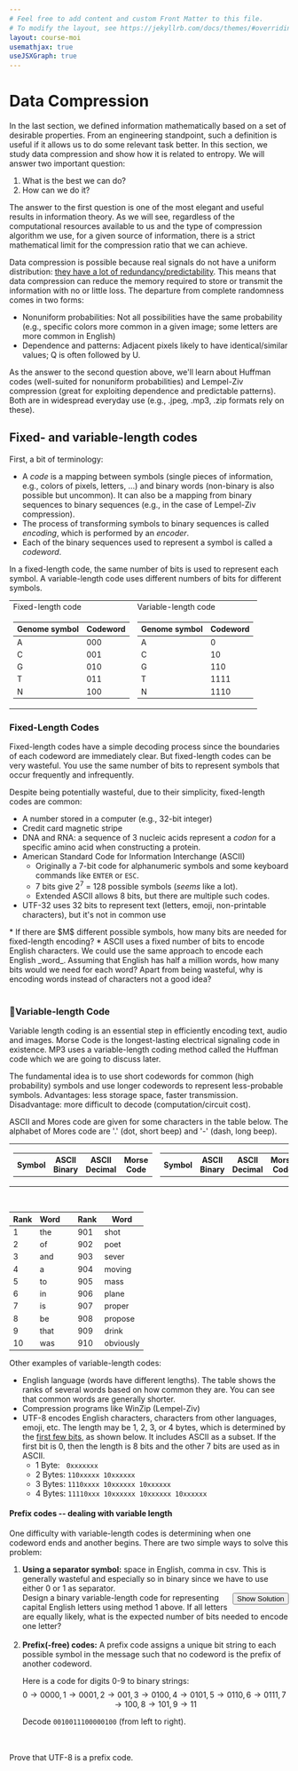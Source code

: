 ```yaml
---
# Feel free to add content and custom Front Matter to this file.
# To modify the layout, see https://jekyllrb.com/docs/themes/#overriding-theme-defaults
layout: course-moi 
usemathjax: true
useJSXGraph: true
---
```


# Data Compression

In the last section, we defined information mathematically based on a set of desirable properties. From an engineering standpoint, such a definition is useful if it allows us to do some relevant task better. In this section, we study data compression and show how it is related to entropy. We will answer two important question: 
1. What is the best we can do? 
2. How can we do it? 

The answer to the first question is one of the most elegant and useful results in information theory. As we will see, regardless of the computational resources available to us and the type of compression algorithm we use, for a given source of information, there is a strict mathematical limit for the compression ratio that we can achieve.

Data compression is possible because real signals do not have a uniform distribution: [they have a lot of redundancy/predictability]((./information_theory.html#comppic)). This means that data compression can reduce the memory required to store or transmit the information with no or little loss.
The departure from complete randomness comes in two forms:
* Nonuniform probabilities: Not all possibilities have the same probability (e.g., specific colors more common in a given image; some letters are more common in English)
* Dependence and patterns: Adjacent pixels likely to have identical/similar values; Q is often followed by U.

As the answer to the second question above, we'll learn about Huffman codes (well-suited for nonuniform probabilities) and Lempel-Ziv compression (great for exploiting dependence and predictable patterns). Both are in widespread everyday use (e.g., .jpeg, .mp3, .zip formats rely on these).





## Fixed- and variable-length codes
First, a bit of terminology:

* A _code_ is a mapping between  symbols (single pieces of information, e.g., colors of pixels, letters, ...) and binary words (non-binary is also possible but uncommon). It can also be a mapping from binary sequences to binary sequences (e.g., in the case of Lempel-Ziv compression). 
* The process of transforming symbols to binary sequences is called _encoding_, which is performed by an _encoder_. 
* Each of the binary sequences used to represent a symbol is called a _codeword_.

In a fixed-length code, the same number of bits is used to represent each symbol. A variable-length code uses different numbers of bits for different symbols. 
<table width="100%" id="varLenGenome">
	<tr><td>Fixed-length code</td><td>Variable-length code</td></tr>
	<tr>
		<td>

<table class="tabDefault">
  <thead>
    <tr> <th>Genome symbol</th> <th> Codeword</th> </tr>
  </thead>
  <tbody>
    <tr> <td>A</td> <td>000</td> </tr>
    <tr> <td>C</td> <td>001</td> </tr>
    <tr> <td>G</td> <td>010</td> </tr>
    <tr> <td>T</td> <td>011</td> </tr>
    <tr> <td>N</td> <td>100</td> </tr>
  </tbody>
</table>
</td>
<td>

<table class="tabDefault" >
  <thead>
    <tr> <th>Genome symbol</th> <th> Codeword</th> </tr>
  </thead>
  <tbody>
    <tr> <td>A</td> <td>0</td> </tr>
    <tr> <td>C</td> <td>10</td> </tr>
    <tr> <td>G</td> <td>110</td> </tr>
    <tr> <td>T</td> <td>1111</td> </tr>
    <tr> <td>N</td> <td>1110</td> </tr>
  </tbody>
</table>
</td>
	</tr>
</table>

### Fixed-Length Codes

Fixed-length codes have a simple decoding process since the boundaries of each codeword are immediately clear. But fixed-length codes can be very wasteful. You use the same number of bits to represent symbols that occur frequently and infrequently.
<!-- Here is an example of fixed-length codes that waste a lot of space. A fixed-length code would use the same number of bits to describe each image pixel:
use self-generated image here -->
<!-- Rothko                                       Pollock -->



Despite being potentially wasteful, due to their simplicity, fixed-length codes are common:
* A number stored in a computer (e.g., 32-bit integer)
* Credit card magnetic stripe
* DNA and RNA: a sequence of 3 nucleic acids represent a _codon_ for a specific amino acid when constructing a protein.
* American Standard Code for Information Interchange (ASCII)
    * Originally a 7-bit code for alphanumeric symbols and some keyboard commands like <code>ENTER</code> or <code>ESC</code>.
    * 7 bits give $2^7$ = 128 possible symbols (_seems_ like a lot).
    * Extended ASCII allows 8 bits, but there are multiple such codes.
* UTF-32 uses 32 bits to represent text (letters, emoji, non-printable characters), but it's not in common use


<!-- * Extended ASCII allows 8 bits, permits some additional characters, including those used in some other languages. Beyond extended ASCII, there are other character sets to cover even more languages. (it is not accurate to say this). Unicode, usually 16 bits, is a standard scheme for unifying all these. -->
<!-- Extended ASCII allows 8 bits, afaik this is correct. Though there are multiple standards, see here for an interesting example: http://feedmechocolate.com/2010/07/08/this-letter-was-sent-to-a-russian-student-by-her.html. Beyond extended ASCII, those encodings are usually not fixed-length. For example GB2312 is not fixed length (we were taught in Chinese very young that GB2312 is also an ASCII extension). Nevertheless, it uses 1 byte for ascii and 2 bytes for CJK chars). Unicode is a confusing term, and windows Notepad.exe is partially to be blamed. Unicode is a general term for a consortium and a set of encoding standards including UTF-8, UTF-16(compartible with UCS-2 which is the format windows' notepad referring 'unicode' to). UTF-8 is the most prevelent encoding for source code(the current file you are editing is this encoding) and web page (99%?). UTF-8 is var-length coding, using 1 byte for ascii <=127, and 3 bytes for CJK, not sure about others, wikipedia has a table showing the length for each language. I haven't seen many people use UTF-16 to exchange information, some program internally use it for speed but no people read it. So saying usually 16-bit is not accurate. -->
<!-- Charater encoding is a big subject and even most CS dept don't teach it. We learn this the hard way in practice when deciphering the codes decoded using the wrong codebook just like the Russian postperson. Say the files circulating around me has 3 most common encoding, then all the encoding and decoding combinations are 9 out of which 6 is going to display some irregularities. Each of these 6 ways has its unique characteristics, so we can re-decode it using the correct code book and reencode it into utf-8. I can make this into an example, but takes time, so let me know if this helps and I will do it.-->

<div class="exercise" markdown=1>
   * If there are $M$ different possible symbols, how many bits are needed for fixed-length encoding?
   * ASCII uses a fixed number of bits to encode English characters. We could use the same approach to encode each English _word_. Assuming that English has half a million words, how many bits would we need for each word? Apart from being wasteful, why is encoding words instead of characters not a good idea?
</div>
<br/>


### Variable-length Code
Variable length coding is an essential step in efficiently encoding text, audio and images. Morse Code is the longest-lasting electrical signaling code in existence. MP3 uses a variable-length coding method called the Huffman code which we are going to discuss later.

The fundamental idea is to use short codewords for common (high probability) symbols and use longer codewords to represent less-probable symbols. Advantages: less storage space, faster transmission. Disadvantage: more difficult to decode (computation/circuit cost).


ASCII and Mores code are given for some characters in the table below. The alphabet of Mores code are '.' (dot, short beep) and '-' (dash, long beep).

<!-- insert morse table here -->


<table width="100%">
<tr>
<td>
<table id="tab1" align="right" class="tabDefault">
	<tr><th>Symbol</th><th>ASCII Binary</th><th>ASCII Decimal</th><th> Morse Code</th></tr>
</table>
</td>
<td>

<table id="tab2" align="left" class="tabDefault">
	<tr><th>Symbol</th><th>ASCII Binary</th><th>ASCII Decimal</th><th> Morse Code</th></tr>
</table>
</td>
	</tr>
</table>
<script type="text/javascript">
	var symbols = ['A', 'B', 'C', 'D', 'E', 'F', 'G', 'H', 'I', 'J', 'K', 'L', 'M', 'N', 'O', 'P', 'Q', 'R', 'S', 'T', 'U', 'V', 'W', 'X', 'Y', 'Z','0','1','2','3','4','5','6','7','8','9'];
	var morsecode = ['.-' , '-...' , '-.-.' , '-..' , '.' , '..-.' , '--.' , '....' , '..' , '.---' , '-.-' , '.-..' , '--' , '-.' , '---' , '.--.' , '--.-' , '.-.' , '...' , '-' , '..-' , '...-' , '.--' , '-..-' , '-.--' , '--..' , '-----' , '.----' , '..---' , '...--' , '....-' , '.....' , '-....' , '--...' , '---..' , '----.'];
	var tabs = ['tab1','tab2']
	for (var j=0; j<2; ++j){
	var table = document.getElementById(tabs[j]);
	for (var i = 0; i<18; ++i){
		var symb  = symbols[18*j+i];
		var row = table.insertRow(i+1);
		var cell0 = row.insertCell(0);
		cell0.innerHTML = symb;
		var cell1 = row.insertCell(1);
		var bin = symb.charCodeAt(0).toString(2); if (bin.length<7) bin = 0+bin;
		cell1.innerHTML = bin;
		var cell2 = row.insertCell(2);
		cell2.innerHTML = symb.charCodeAt(0).toString(10);
		var cell3 = row.insertCell(3);
		cell3.innerHTML = morsecode[i];
	}}
</script>


<br/>

<table class="tabDefault" style="float: right">
  <thead>
    <tr> <th>Rank</th> <th>Word</th> <th>&nbsp;</th> <th>Rank</th> <th>Word</th> </tr>
  </thead>
  <tbody>
    <tr> <td>1</td> <td>the</td> <td>&nbsp;</td> <td>901</td> <td>shot</td> </tr>
     <tr> <td>2</td> <td>of</td> <td>&nbsp;</td> <td>902</td> <td>poet</td> </tr>
     <tr> <td>3</td> <td>and</td> <td>&nbsp;</td> <td>903</td> <td>sever</td> </tr>
    <tr> <td>4</td> <td>a</td> <td>&nbsp;</td> <td>904</td> <td>moving</td> </tr>
    <tr> <td>5</td> <td>to</td> <td>&nbsp;</td> <td>905</td> <td>mass</td> </tr>
    <tr> <td>6</td> <td>in</td> <td>&nbsp;</td> <td>906</td> <td>plane</td> </tr>
    <tr> <td>7</td> <td>is</td> <td>&nbsp;</td> <td>907</td> <td>proper</td> </tr>
    <tr> <td>8</td> <td>be</td> <td>&nbsp;</td> <td>908</td> <td>propose</td> </tr>
    <tr> <td>9</td> <td>that</td> <td>&nbsp;</td> <td>909</td> <td>drink</td> </tr>
    <tr> <td>10</td> <td>was</td> <td>&nbsp;</td> <td>910</td> <td>obviously</td> </tr>
  </tbody>
</table>

Other examples of variable-length codes:
* English language (words have different lengths). The table shows the ranks of several words based on how common they are. You can see that common words are generally shorter.
* Compression programs like WinZip (Lempel-Ziv)
* UTF-8 encodes English characters, characters from other languages, emoji, etc. The length may be 1, 2, 3, or 4 bytes, which is determined by the [first few bits](https://tools.ietf.org/html/rfc3629#section-3), as shown below. It includes ASCII as a subset. If the first bit is 0, then the length is 8 bits and the other 7 bits are used as in ASCII.
    * 1 Byte:  &nbsp; <code>0xxxxxxx</code>
    * 2 Bytes: <code>110xxxxx 10xxxxxx</code>
    * 3 Bytes: <code>1110xxxx 10xxxxxx 10xxxxxx</code>
    * 4 Bytes: <code>11110xxx 10xxxxxx 10xxxxxx 10xxxxxx</code>



#### Prefix codes -- dealing with variable length
One difficulty with variable-length codes is determining when one codeword ends and another begins. There are two simple ways to solve this problem: 

<ol>
	<li><strong>Using a separator symbol:</strong> space in English, comma in csv. This is generally wasteful and especially so in binary since we have to use either 0 or 1 as separator. 
 <div class="exercise">
 	<button  onclick="showSolution(this,'binSep')" style="float:right;">Show Solution</button>
 	Design a binary variable-length code for representing capital English letters using method 1 above. If all letters are equally likely, what is the expected number of bits needed to encode one letter?
 	<div id="binSep" style="display:none;" class="solution">
 		Suppose we use 1 as the separator. The only way to encode information using only 0s is to use different numbers of 0s for different characters. For example, we can use $i$ 0s for the $i$-th letter of the alphabet. For example, <code>beef</code> would be encoded as <code>001000001000001000000</code>.
 	</div>
 </div>
 	</li><br/>
  <li>
<strong>Prefix(-free) codes:</strong> A prefix code assigns a unique bit string to each possible symbol in the message such that no codeword is the prefix of another codeword.

Here is a code for digits 0-9 to binary strings: <br> $$0 \to 0000, 1 \to 0001, 2 \to 001,
3 \to 0100, 4 \to 0101, 5 \to 0110,
6 \to 0111, 7 \to 100, 8 \to 101,
9 \to 11$$

<div class="exercise">
    Decode <code>0010011100000100</code> (from left to right).
</div>
<br/>


<br/>
<!--22903<code>-->
</li>
</ol>
<div class="exercise">
Prove that UTF-8 is a prefix code.
</div>
<!-- fax machine RLE skipped




Question 1: revisited [the DNA sequence](./defining_information.html#dnaseq)
Each sequence has a length of 500.
Is it possible to represent any of these sequences with less than 1000 bits? -->




## Entropy and expected code length for iid sequences
What is the smallest number of bits/symbols for storing data produced by a source? 

Let's make this question more precise. First, we assume the data is produced by a _source_ according to a distribution. As an example, consider a DNA sequence with symbols {A,C,G,T,N} where

<div>
	\begin{equation}\label{eq:probs}
	P(A)=P(T) = 1/4, \quad P(C)=P(G) = P(N) = 1/6
	\end{equation}
</div>

and also consider the following code

<table class="tabDefault" id="varLenGenome2">
 <thead>
    <tr> <th>Genome symbol</th> <th>Codeword</th> </tr>
  </thead>
  <tbody>
    <tr> <td>A</td> <td>00</td> </tr>
    <tr> <td>T</td> <td>01</td> </tr>
    <tr> <td>C</td> <td>100</td> </tr>
    <tr> <td>G</td> <td>101</td> </tr>
    <tr> <td>N</td> <td>111</td> </tr>
  </tbody>
</table>

The length of the binary sequence used for different symbols is different. But we can find the _expected code length_. For $x\in${A,C,G,T,N}, let $e(x)$ be the codeword representing $x$ and let $l(x)$ be the length of $e(x)$. Then the expected code length is 

$$L = \sum_x l(x)P(X=x).$$


<div class="exercise">
	<button  onclick="showSolution(this,'exCL')" style="float:right;">Show Solution</button>
	For the code in the table above and the probabilities given in \eqref{eq:probs}, find the expected code length.
	<div id="exCL" style="display:none;" class="solution">
		$$2\times P(A) + 2\times P(T) + 3\times P(C) + 3\times P(G) + 3\times P(N)  = 2.5\ bits.$$
	</div>
</div>
<br/>

<div class="exercise">
    For the codes given in <a href="#varLenGenome">these table</a> and probabilities given in \eqref{eq:probs}, find the expected code lengths.
</div>
<br/>

If we encode an iid sequence of length $N$ using a code with expected length $L$, then the expected length of the binary representation of this sequence is $NL$. The true value will also be close to $NL$ based on the frequentist interpretation of probability. So approximately, we use $L$ bits per symbol. So we are after codes for which the expected code length is as small as possible.

<div class="exercise" id="dieRolls"> 
	Consider a loaded die with the following probabilities:
	$$P(1) = P(2) = 1/4,\quad P(3)=P(4)=P(5) = 3/20,\quad P(6)=1/20.$$ 
	<ol>
	<li> Consider the code:
	$$1\to 00,\quad 2\to 01,\quad 3\to 111, \quad 4\to 100, \quad 5\to 101, 
	\quad 6\to 110$$
	What is the expected length of this code?
	</li>
	<li>
		What is the expected length of encoding an iid sequence of 10 die rolls?
	</li>
	<li>
		Find the length of the encoding of the following sequence of die rolls:	5144225213. Compare with previous part.
	</li>
	<li>
		If we use a fixed-length code, how many bits would we need to represent a sequence of 10 die rolls?
	</li>
</ol>
</div>
<br/>


For a source with a given distribution, what is the smallest possible code length?

### A fundamental lower bound

Let us start with a lower bound that is always satisfied, regardless of how good our code is:

<div class="highlight">
	<strong> The fundamental lower bound on expected length</strong>: The expected code length is not less than the entropy, i.e., $$L \geq H.$$
</div>

We will not provide a formal proof of this. But intuitively:
* Since we can decode and recover the original symbol, _the information conveyed by the encoded version_ cannot be less than entropy.
* The encoded version is represented by $L$ bits on average and each bit (binary digit) carries at most 1 bit of information, so _the information conveyed by the encoded version_ is at most $L$.


<div class="exercise">
    Find the entropy of the source of information given in \eqref{eq:probs} and compare it with the expected code length for <a href="#varLenGenome2">this code</a>, as well as <a href="#varLenGenome">these codes</a>.
</div>
<br/>

<div class="exercise">
    Find the entropy of the die roll given in the <a href="#dieRolls">example above</a>. How does the entropy compare with the expected code length.
</div>
<br/>

### A close upper bound

We now know that the expected code length cannot be smaller than the entropy. But how close to the entropy can we get? What is the expected length of the best code?

As an example, let us consider storing DNA data, where the symbols are {A, C, G, T}. The length of the fixed-length code is 2 bits/symbol. This is actually equal to the entropy when all symbols are equally likely, since the entropy is $\log_2 4 = 2$ bits per symbol. So our code matches the entropy of the signal and this is the best possible.

But what if some symbols are more probable. Then the entropy will be less than 2 bits/symbol and our fixed-length code is no longer necessarily optimal. For example, suppose 

$$P(A)=1/2,\quad P(C)=1/4,\quad P(G)=1/8,\quad P(T)=1/8.$$

Then, the entropy is $H=1.75$ bits, 
<div>
	\begin{align}\label{eq:entGen}
		H &= P(A) I(A) + P(C) I(C) + P(G) I(G) + P(T) I(T) \\
		 & =\frac12\times 1 + \frac14\times 2 + \frac18\times 3 + \frac18\times 3 = 1.75\ bits\nonumber
	\end{align}
</div>
which is less than 2. Can we encode this source so that we use 1.75 bits/symbol? Yes, we can use a variable-length code:

{:.tabDefault}
Symbol (x)        |   A      |      C      |     G       |     T
:--------------|----------|-------------|-------------|-----------
Probability $P(x)$    |  1/2     |     1/4     |     1/8     |    1/8
Self-information $I(x)$   |$\log_2 2=1$ |$\log_2 4=2$ |   $\log_2 8=3$   |   $\log_2 8=3$
Codeword $e(x)$       |   0      |     10      |     110     |    111
Codeword length $l(x)$|   1      |     2       |      3      |        3 |



What is the expected code length? 
<div>
	\begin{align}\label{eq:entGen2}
		L &= P(A) l(A) + P(C) l(C) + P(G) l(G) + P(T) l(T) \\
		 & =\frac12\times 1 + \frac14\times 2 + \frac18\times 3 + \frac18\times 3 = 1.75\ bits\nonumber
	\end{align}
</div>

The value is exactly equal to entropy. Not only that, equation  \eqref{eq:entGen} for computing the entropy and equation \eqref{eq:entGen2} for computing the expected code length look almost identical. 
This is because we have managed to **choose a codeword for each symbol with length equal to the self-information of that symbol.** In other words, $I(x) = l(x)$ for all outcomes.


But of course, this is not possible if $I(x)$ is not always an integer. As an example, let us revisit our die roll example above:


{:.tabDefault}
Symbol         |    1      |      2      |    3       |     4 | 5 | 6
:--------------|----------|-------------|-------------|-----------|--|--
Probability, $P(x)$    |  1/4     |     1/4     |     3/20 |3/20|  3/20  |    1/20
Self-information, $I(x)$   |2 |2 |   2.74   |  2.74   |  2.74   |   4.32
Codeword, $e(x)$       |      |          |       |   
Codeword length $l(x)$|         |          |        |      |


What is the best way to fill in the rest of this table? We can't have codewords with length $I(x)$ for all symbols $x$ but **we can always find codewords whose length is $\lceil I(x)\rceil$,** where $\lceil y\rceil$ is the smallest integer that is equal to or larger than $y$, e.g., $\lceil 2.7\rceil=3, \lceil 2\rceil=2$. So we can fill in the table as 

<span id="GeneShannonCode">

{:.tabDefault}
Symbol         |    1      |      2      |    3       |     4 | 5 | 6
:--------------|----------|-------------|-------------|-----------|--|--
Probability, $P(x)$    |  1/4     |     1/4     |     3/20 |3/20|  3/20  |    1/20
Self-information, $I(x)$   |2 |2 |   2.74   |  2.74   |  2.74   |   4.32
$\lceil I(x)\rceil$    |  2    |   2       |   3    |  3 | 3 | 5
Codeword, $e(x)$     |00|01|100|101|110|11100
Codeword length $l(x)$|    2     |     2     |      3  |  3    |3|5

<br/>

<div class="exercise">
Find the expected length of the code for the code in the table above.
</div>
<br/>

Note that $\lceil y\rceil < y+1$. Hence,

$$
L = \sum_x P(x) l(x) = \sum_x P(x) \lceil I(x)\rceil < \sum_x P(x) (I(x)+1) = \sum_x P(x) I(x) +  \sum_x P(x) = H + 1. 
$$

<div class="highlight">
	<strong> Shannon Coding:</strong> We can always find a code such that the length of each code word satisfies $l(x) = \lceil I(x)\rceil$. Such a code is called a <em>Shannon code</em>. The expected length of the Shannon code satisfies
	$$L<H+1. $$
</div>

Note that we didn't provide a way to find a Shannon code since we will discuss a better method called the Huffman code later. 

Putting the upper and lower bounds together, we arrive at Shannon's source coding theorem:

<div class="highlight">
	<strong> Mathematics of Information Tenet II </strong> (Shanon's source coding theorem): The expected code length satisfies $$H\le L < H+1.$$
</div>

### Optimal codes
While Shannon codes can get close to entropy, they are not necessarily optimal. For example, in the [table above](#GeneShannonCode), we could simply choose 111 to represent 5. Even after such obvious improvements are applied, this coding method still may not be optimal.

#### Binary search: toward optimal codes
Suppose you are participating in a 20-question game with the goal of identifying one of the following foods, which your friend has chosen at random:

<div align="center"><img src="assets/img/foods.png" width="300px"></div>


What is your strategy? 


The optimal strategy is _binary search_:
* Divide the set of possibilities into two equal parts. If this is not possible, make each part as close to half as possible. 
* Choose one of the halves and ask whether it contains the item.

For the food items in the image above, this strategy can be implemented by dividing the possible items into the left half and the right half. Then after identifying the half that contains the chosen food, we can divide it again into the left half and the right half. At this point we will have arrived at a column that contains the selected food. We cannot divide three items into equal halves so we divide them into {top item, middle item} and {bottom item}. If it turns out to be in {top item, bottom item}, we will ask one more question to determine which one it is.

For example, if the item is 🍕 then your questions and your friend's answers will be:
* Is it in the set {burger, pancakes, cheese, pizza, salad, beef}? _yes_
* Is it in the set {burger, pancakes, cheese}? _no_
* Is it in the set {pizza, salad}? _yes_
* Is it pizza? _yes_

<div class="exercise">
	Write the questions/answers for an item other than pizza.
</div>
<br/>

An informal proof of the optimality of this method is as follows: Binary search works well because you get the maximum amount of information for every question. Since the two sets are as close to half the items as possible, the entropy of each answer is either 1 or as close to 1 as possible. So _on average_, you will ask the smallest number of questions.


<div class="exercise">
	<button  onclick="showSolution(this,'foodBinSearch')" style="float:right;">Show Solution</button>
	What is the expected number of questions, assuming your friend chooses the food at random with all foods having equal probability?
	<div id="foodBinSearch" style="display:none;" class="solution">
		Since all foods have the same probability, we take the average of the number of questions for each food. For example, for burger, the number of questions is 4. By finding this for all items (your solution must provide this), we will find that the average number of questions 3.67 questions.
	</div>
</div>
<br/>

<div class="exercise">
	<button  onclick="showSolution(this,'foodLinSearch')" style="float:right;">Show Solution</button>
	Consider an alternative strategy in which you ask about each item in order. That is, you first ask "Is it a burger?". If the answer is no, you ask "Is it pancakes?". If the answer is no, you ask "Is it cheese?" and so on. What is the expected number of questions in this case? Is it smaller or larger than binary search?
	<div id="foodLinSearch" style="display:none;" class="solution">
		If the selected food is the $i$-th food, we need $i$ questions. So the average is 
		$$\frac{1}{12}\sum_{i=1}^{12}i = \frac{12\times13}{12\times2}=6.5,$$
		which is larger than binary search, as expected.
	</div>
</div>
<br/>

#### 20 questions and codes
If we fix our strategy (the way we divide the set of options and ask questions), we can turn our 20 question game into a _prefix code_ for the food items as given in the graph below.
<table width="1000px">
	<td width="700px"><img src="assets/img/foodTree.png" width="700px"></td>
	<td width="300px" align="right"><img src="assets/img/foodsCode.png" width="150px"></td>
</table>
<div align="center"></div>
The structure above is called a _tree_. A tree consists of _nodes_ and _edges_. The edges connect the nodes. Each node in the tree above indicates a set of possible choices. The two edges going out of each node, divide the possible choices into two nearly equal set.  We label one of the edges with 0 and the other with 1. The sequence of labels leading to an item represent its codeword. For example, pizza is 0100.

The expected number of questions is equal to the average length of the code and very close the entropy:

$$L = \frac4{12}\times 3 + \frac8{12}\times 4 = 3.66\ bits/symbol$$

$$H = \log 12 = 3.58\ bits/symbol$$

The above discussion shows a bijection between trees and prefix codes. 

<div class="exercise">
   Suppose your friend rolls a die and you want to find out what it is using the minimum number of questions. Draw a tree for this problem and find the corresponding codeword for each value in the set {1,2,3,4,5,6}.
</div>
<br/>

#### Unequal probabilities

Now let us consider a problem in which the probabilities are unequal: Suppose your friend has chosen a random point in the rectangle below and you want to find out its color with a minimum number of questions. The probability of each color is proportional to the area and is given in each rectangle.

<div align="center"><img src="assets/img/squares.png" width="300px"></div>
<br/>
<div class="exercise">
	What is the entropy of the color of the random point? Design a strategy for finding the color of the point and draw the corresponding tree. Two examples are given below. Your solution must be different from these but doesn't have to be optimal. What is the codeword corresponding to each color and what is the expected code length?
</div>
<br/>

The entropy of the color is $0.4\log (10/4)+.2\log(10/2)+.3\log(1/0.15) = 2.15$. One possibility is the following tree. The numbers in the parenthesis show the probability of the colors. R stands for Red, B for Blue, and so on.

<pre>
               RGBPY (1)
            _______|_______________
           |                       |
          RG (.5)                BPY (0.5)
         __|____                ___|____
        |       |              |        |
       R (.4)   G (0.1)       B (0.2)   PY (0.3)
                                      __|_________
                                     |            |
                                    P (0.15)     Y (0.15)
</pre>
If we assign 0 to the left branch and 1 to the right branch, then the codeword for P is 110. The expected code length is 2.3 bits/symbol.

In the tree above we have seemingly divided the probability in half in each step to the extent possible. It turns out we still haven't obtained the best possible code. This is because it is possible to divide the probability in a way that we're closer to half. This optimal answer is given below, along with the probabilities and the codewords:
		
<pre>
                RGBPY (1)
             ______|___________
            |                  |
           R (.4)            GBPY (.6)
             0            _____|__________
                         |                |
                      GY(.25)           BP (.35)
                   ___|___              __|______
                  |       |            |         |
                G (.1)   Y (0.15)    B (.2)      P(.15)
                 100      101         110         111
</pre>


<div class="exercise">
Find the expected code length for the optimal code given above.
</div>
<br/>

### Huffman codes

To find the optimal code, we must divide the probability into halves in each step. As we saw in the color example above, seemingly optimal answers may not be actually optimal. So is there a way to find the optimal code? Yes, the answer is Huffman codes, which are _extensively_ used in various file formats for storage and communications. For a long time, many people searched for this optimal algorithm, including Shannon and Fano, who was Huffman's professor (more about the story later). The problem was that everyone was trying to divide the probability mass into halves using a top-down approach. That is, they thought the first step should be to divide the whole set of outcomes into two sets with nearly equal probabilities. Huffman realized that solution is a bottom-up approach, first considering outcomes with smallest probabilities.  

The following observations are critical to realizing a bottom-up approach is optimal. 

In an optimal code:
* The two symbols with smallest probabilities will have the longest codewords assigned.
* The last bit for one of these two symbols is 0 and for the other 1.
* If we can distinguish between these two symbols, we can combine them into a new symbol.

<div class="highlight" markdown=1>
A Huffman code is a prefix code with a _binary tree_ structure, generated using the following algorithm:
1. Initialize: each symbol gets its own node.
2. Iterate until a tree is created:
   * Choose pair of nodes with lowest probabilities.
   * Create a new node and assign to it the sum of the two nodes' probabilities.
   * Connect the original nodes to the new node with two edges.
3. Assign left branches 0 or 1 and right branches the other.
</div>

Let's see an example. Suppose the following DNA symbols have the given probabilities: 

<table class="tabDefault" >
  <thead>
    <tr> <th>Genome symbol</th> <th> Probability</th> </tr>
  </thead>
  <tbody>
    <tr> <td>A</td> <td>0.3</td> </tr>
    <tr> <td>C</td> <td>0.24</td> </tr>
    <tr> <td>G</td> <td>0.2</td> </tr>
    <tr> <td>T</td> <td>0.16</td> </tr>
    <tr> <td>N</td> <td>0.1</td> </tr>
  </tbody>
</table>

We start by setting up nodes for each outcomes, also writing their probabilities in parentheses.

<pre>
	A (0.3)        C (0.24)         G (0.2)         T (0.16)         N (0.1)
</pre>
<br/>

We then identify the two nodes with the smallest probabilities, which are N and T, and combine them:
<pre>
	A (0.3)        C (0.24)         G (0.2)         T (0.16)         N (0.1)
	                                                |________________|
	                                                NT (0.26)
</pre>
<br/>

We now have 4 nodes with probabilities 0.3, 0.24, 0.2, 0.26. The smallest pair are C, G, which we combine:

<pre>
	A (0.3)        C (0.24)         G (0.2)         T (0.16)         N (0.1)
	               |________________|               |________________|
	               CG (0.44)                        NT (0.26)
</pre>
<br/>

We now have 3 nodes with probabilities 0.3, 0.44, 0.26. The smallest pair are those with probabilities 0.26 and 0.3. We rearrange the nodes to be able to combine them. If you are doing this with pen and paper, you don't need to rearrange them. 

<pre>
	C (0.24)         G (0.2)         A (0.3)        T (0.16)         N (0.1)
	|________________|               |              |________________|
	CG (0.44)                        |______________NT (0.26)
	                                ANT (0.56)
</pre>
<br/>

Finally, we combine the last two remaining nodes to obtain a tree:
<pre>
	C (0.24)         G (0.2)         A (0.3)        T (0.16)         N (0.1)
	|________________|               |              |________________|
	CG (0.44)                        |______________NT (0.26)
	|                                ANT (0.56)
	|________________________________|
	ACGTN (1)
</pre>

We assign 0 to the left branches and 1 to the right branches,

<pre>
	 C (0.24)         G (0.2)         A (0.3)        T (0.16)         N (0.1)
	 |                |               |              |                |
	0|                |1             0|             0|                |1
	 |________________|               |              |________________|
	 CG (0.44)                        |___________1__NT (0.26)
	 |                                ANT (0.56)
	0|                                |
	 |________________________________|1
	 ACGTN (1)
</pre>
leading to the following code:
<table class="tabDefault" >
  <thead>
    <tr> <th>Genome symbol</th> <th> Probability</th> <th> Codeword</th> </tr>
  </thead>
  <tbody>
    <tr> <td>A</td> <td>0.3</td> <td> 10  </td></tr>
    <tr> <td>C</td> <td>0.24</td><td> 00  </td></tr>
    <tr> <td>G</td> <td>0.2</td> <td> 01  </td></tr>
    <tr> <td>T</td> <td>0.16</td><td> 110 </td></tr>
    <tr> <td>N</td> <td>0.1</td> <td> 111 </td></tr>
  </tbody>
</table>

<br/>
<div class="exercise">
   Find the expected code length and entropy.
</div>
<br/>


Let's see another example. Consider loaded die with the following probabilities:

$$P(1)=1/4, \quad P(2)=1/4, \quad P(3)=1/4,\quad P(4)=1/8, \quad P(5)=1/16, \quad P(6)=1/16$$


We start by setting up nodes for each outcome. We also write their probabilities. Then we proceed as in the Huffman algorithm.

<pre>
1(1/4)     2(1/4)  3(1/4)     4(1/8)   5(1/16)    6(1/16)   Initialization: nodes (p)
 |         |       |          |           |_________|                                              
 |         |       |          |__________56 (1/8)           Combine 5 and 6      =>   56                          
 |         |       |_________456 (1/4)                      Combine 4 and 56     =>   456              
 |_________|     3456 (1/2)                                 Combine 3 and 456    =>   3456   
12(1/2)            |                                        Combine 1 and 2      =>   12
 |_____123456 (1)__|                                        Combine 12 and 3456  =>   12456
</pre>

In this case, the entropy and the expected length of the Huffman code are both equal to 2.375 bits/symbol as the codeword lengths turn out to be equal to the self-informations.

{:.tabDefault}
Symbol $x$| Codeword $e(x)$|$ P(x)$ | $I(x) $| $l(x) $|
-------|:---------|------|------|------|
1 | 00 | 1/4 | 2 | 2 |
2 | 01 | 1/4 | 2 | 2 |
3 | 10 | 1/4 | 2 | 2 |
4 | 110 | 1/8 | 3 | 3 |
5 | 1110 | 1/16 | 4 | 4 |
6 | 1111 | 1/16 | 4 | 4 |


Note: The average code length of Huffman codes won't exactly match H, unless the probabilities are all powers of two. But, it will still be a lot closer for nonuniform data than fixed-length codes.

The story of Huffman codes:
<blockquote markdown=1>
❝In 1951 David A. Huffman and his classmates in an electrical engineering graduate course on information theory were given the choice of a term paper or a final exam. For the term paper, Huffman’s professor, Robert M. Fano, had assigned what at first appeared to be a simple problem. Students were asked to find the most efficient method of representing numbers, letters or other symbols using a binary code. […] Huffman worked on the problem for months, developing a number of approaches, but none that he could prove to be the most efficient. Finally, he despaired of ever reaching a solution and decided to start studying for the final. Just as he was throwing his notes in the garbage, the solution came to him. “It was the most singular moment of my life,” Huffman says. “There was the absolute lightning of sudden realization.”[...] Huffman says he might never have tried his hand at the problem — much less solved it at the age of 25 — if he had known that Fano, his professor, and Claude E. Shannon, the creator of information theory, had struggled with it. “It was my luck to be there at the right time and also not have my professor discourage me by telling me that other good people had struggled with this problem,” he says. ❞

<div align="right"> <em>Scientific American, Sept. 1991</em> </div>
</blockquote>

#### Huffman codes for binary data
For the binary alphabet, if each bit is equally likely to be 0 or 1, then the entropy is 1 and the expected code length of any code will also be 1, so there is nothing to be gained from encoding.

Now, suppose we have an information sources that produces an iid binary sequence where 𝑃(0)=0.1 and 𝑃(1)=0.9. What is the entropy?

$$H = 0.1\log 10 + 0.9\log \frac1{0.9} = 0.469\ bits\ per\ symbol$$

What is the Huffman code? Given that there are already only two symbols, the Huffman code is the same as the original symbols: $0\to 0, 1\to 1$. The expected length of the Huffman code is $L=1$. So the condition 

$$H\le L < H+1$$

is satisfied. Yet the Huffman code does not provide any advantage, even though the entropy is well below 1. 

**Block encoding to improve code length:** The solution is to combine bits to create more than two symbols. This is called block encoding. Let's group every pair of symbols and using the iid property find their probability:

$$P(00) = 0.01,\quad P(01)= P(10) = 0.09,\quad P(11) = 0.81.$$

The Huffman code is given by
<pre id="huff2BinComp">
  00 (0.01)       01 (0.09)      10 (0.09)     11(0.81)
    |_________________|             |             |   
                  00,01(0.1)        |             |  
                      |_____________|             |  
                   00,01,10 (0.19)                | 
                         |________________________|
                       00,01,10,11 (1)
</pre>

So the expected code length is 

$$ 0.01\cdot 3 + 0.09\cdot 3 + 0.09\cdot 2 + 0.81\cdot 1 = 1.29\ bits$$

But this is the expected length for representing two symbols. The expected number of bits used to encode each input bit is 1.29/2 = 0.645, which is less than 1 and only 0.176 bits away from entropy. 


<div class="exercise">
	<button  onclick="showSolution(this,'block3')" style="float:right;">Show Solution</button>
	Find the Huffman code and its expected length <em>per binary symbol</em> if we group each three input binary bits into a block.
	<div id="block3" style="display:none;" class="solution">
		Finding the Huffman code is left as an exercise. Its expected length is 1.589 bits/3 symbols. So for each input bit, we use $0.53$ bits, which is only 0.064 bits away from entropy.
	</div>
</div>
<br/>

If we group $n$ symbols, then the Huffman code will be at most $1/n$ bits away from entropy. Why?

#### Compression ratio

<div class="exercise">
	<button  onclick="showSolution(this,'2binComp')" style="float:right;">Show Solution</button>
	Find the code produced by the Huffman coding <a href="#huff2BinComp">above</a> and use it to encode the binary sequence 11110111110111111111. Find and compare the lengths of the original and encoded binary sequences.
	<div id="2binComp" style="display:none;" class="solution">
		The code is 
		$$00\to 000, 01\to 001, 10 \to 01, 11\to 1.$$
		So, $11 11 01 11 11 01 11 11 11 11 \to 1 1 001 1 1 001 1 1 1 1 $. The original sequences has 20 bits and the encoded one has 14 bits, which is smaller.
	</div>
</div>
<br/>

When the input sequence and the encoded sequence are both binary, we define

$$\text{Compression Ratio}=\frac{\text{Length of original sequence}}{\text{Length of encoded sequence}}$$

For the preceding exercise, the compression ratio (CR) is 

$$\text{CR} = \frac{20}{14}=1.43.$$

Clearly, the higher the compression ratio the better.

If we are not dealing with a file and are instead discussing a probabilistic source of information and a code without actually using it for compression, we can define the compression ratio for the code as 

$$\text{Compression Ratio of a Code}=\frac{1}{\text{Expected Code Length Per Symbol}}\ .$$

For example, for the code of the previous exercise, the compression ratio is

$$\text{CR} = \frac{1}{0.645}=1.55,$$

which is reasonably close to the empirical CR of 1.43.


#### The codebook
When encoding data using Huffman codes or any other code, we need to also store the code, so that we can later use it for decoding. This information is referred to as the _codebook_ or the _dictionary_. In practical problems, the number of bits used for the dictionary is typically much smaller than the length of the sequence, so we usually ignore it when computing the size of the compressed sequence.

### Other coding methods
For a given block size (the number of symbols grouped together), the Huffman code is optimal. But to achieve a good code length, we may have to use large blocks. The issue is that the number of possible blocks quickly grows with the size of the block. For example, for binary, there are 4 possible blocks of length 2 bits, 8 blocks of length 3 bits, and so on. This leads to complex encoding and decoding tasks. In such situations, there are simpler alternatives:


* Shannon-Fano coding – a simple prefix code generator
    * Guaranteed to generate a prefix code that is reasonably good, but not necessarily optimal
    * It relies on the _cumulative distribution function_.

* Arithmetic coding – prefix code generated on the fly from input data
    * Generates codes for sequences of symbols.
    * Asymptotically achieves entropy limit, even if relative frequencies in data are not exactly powers of two.


## Compression of non-iid data

Shannon's result also holds for non-iid data, including Markov chains. In this case, it says if the length of data is long, the best expected code length that can be achieved is essentially equal to the entropy per symbol of the random sequence. We will discuss two approaches for achieving this.

### Huffman codes, again
Huffman codes can also be used when there is dependence between the sequence's symbols, such as an image, where adjacent pixels are likely to be similar. But in this case, we have to create blocks larger than one symbol to be able to take advantage of the dependence between symbols. Let us see two examples:

#### An image
Consider the eye image we saw before:

<div align="center">
<img src="assets/img/eye.png" width="310px"></div>

We can group $2\times 2$ blocks of pixels as blocks for Huffman code. There will be many completely black blocks and some completely white blocks. There will be a few blocks with mixed colors too. The Huffman code will assign short codewords to black and to white blocks and long codewords to mixed blocks, leading to a smaller number of bits than the 744 original bits.

#### A Markov chain

Let us consider the Markov chain with transition matrix:

$$A= \left(\begin{array} 0.9&.1\\.1&.9\end{array}\right).$$

State 1 may for example correspond to cloudy weather and state 2 to sunny weather. To keep our alphabet binary, we use 0 instead of 2. The following sequence of length 50 is generated by this Markov chain:

$$00000000001000000000000111110000000011111111111111$$

We compress it using Huffman coding. We use the data itself to estimate the probabilities rather than the transition matrix of the Markov chain. We group the symbols into blocks of size 2:

$$00, 00, 00, 00, 00, 10, 00, 00, 00, 00, 00, 01, 11, 11, 00, 00, 00, 00, 11, 11, 11, 11, 11, 11, 11$$

Then

$$P(00)=\frac{14}{25},\quad P(11)=\frac{9}{25}, \quad P(01)=\frac1{25},\quad P(10) = \frac1{25},$$

leading to the Huffman code

$$00\to 0, \quad 11\to 10,\quad 01\to 110,\quad  10\to 111.$$ 

Then the sequence can be encoded as 

$$0 0 0 0 0 111 0 0 0 0 0 110 10 10 0 0 0 0 10 10 10 10 10 10 10$$

which has length 38, or 0.76 bits per symbol and a compression ratio of $50/38=1.32$. The entropy of the Markov chain is 0.469 per symbol. If we had a longer chain and used larger blocks, Huffman code would be able to get closer to the entropy.

<div class="exercise">
	Consider a Markov chain with the transition matrix 
	$$B= \left(\begin{array} 0.1&.9\\.9&.1\end{array}\right),$$
	which has produced the following sequence of length 50
    $$01011011010101010101010101010110101010101011011010$$
    Use a Huffman code with an appropriate block size to compress the sequence and compare the length of the resulting sequence with the entropy of the Markov chain and the length of the original sequence.
</div>
<br/>

### Lempel-Ziv, the universal compression method
Suppose we are given a text file to compress. What should we take as symbols? Letters? Words? Sentences?
* If each letter was independent of others, we could take letters as symbols, but text has a lot of structure, repeated patterns, …
* Taking words or sentences as symbols makes probability estimation and encoding much more complex

Lempel-Ziv (LZ) compression does not use or track probabilities. It also operates “on the fly”, reading the data one symbol at a time. In fact, Lempel-Ziv is a universal compression method as it does not need to know the probabilities beforehand and so can be applied to any type of data. It is used in all-purpose compression tools such as gzip. 

LZ vs HC:
* If the file is sufficiently large, LZ is nearly optimal
* If the symbols are independent, Huffman is optimal, for any data size
* LZ is a universal compression method and does not need to know the probabilities in advance.


#### The Lempel-Ziv algorithm
LZ works by identifying sequences of symbols that have appeared before and instead of repeating them, it points to their previous occurrence. The algorithm is given below in detail, but it's optional.
<div class="note" markdown=1>
1. The sequence is divided into "phrases", i.e., the shortest sequences that have not appeared before. 
  * For example, if the sequences is <code>aaabababaaabba...</code>, we divide it as <code>a,aa,b,ab,aba,aab,ba,...</code>. 
    + The first symbol is <code>a</code>, which obviously has not been seen before, so this become a phrase. 
    + The second symbol is <code>a</code>, but this is already a phrase, so we read the next symbol. This gives us <code>aa</code>, which has not been seen before, so <code>aa</code> becomes the second phrase. 
    + The next phrase is <code>b</code>, as <code>b</code> has not appeared before. And so on. 
1. Assign a number to each phrase, from 1 to $C$, in order, where $C$ is the number of phrases. 
  * <code>a</code> $\to$ 1, <code>aa</code> $\to$ 2, <code>b</code> $\to$ 3, <code>ab</code> $\to$ 4, <code>aba</code> $\to$ 5, <code>aab</code> $\to$ 6, <code>ba</code> $\to$ 7
1. If we discard the last element of each phrase, it has occurred before. So we can represent each phrase as <code>(n,s)</code> where <code>n</code> is the index of the aforementioned previous occurrence and <code>s</code> is the last symbol. <code>n</code> is referred to as a pointer. We do this for all the phrases. 
  * For example, for the phrase <code>aab</code>, <code>aa</code> has occurred before as phrase 2. So we can represent <code>aab</code> as the pair <code>(2,b)</code>.
  * We represent phrases that contain a single symbol <code>s</code> as <code>(0,s)</code>.
  * The whole sequence can then be represented as <code>(0,a),(1,a),(0,b),(1,b),(4,a),(2,b),(3,a)</code>.
1. Choose a binary sequences for each possible symbol <code>s</code>. 
  * For example, we may choose <code>a</code> $\to$ 0 and <code>b</code> $\to$ 1.
1. Represent each pair <code>(n,s)</code> by representing <code>n</code> as a binary number and representing <code>s</code> as its binary encoding. 
  * Since the largest pointer is 4, we need 3 bits to represent the pointers.
  * Our sequence then becomes <code>(000,0),(001,0),(000,1),(001,1),(100,0),(010,1),(011,0)</code>.
1. We can remove the parentheses and commas since the length of each part is fixed.
  * Our encoded sequence becomes: <code>0000001000010011100001010110</code>.


In our toy example, the sequence actually became longer. This is because the example is too small. As mentioned before, Lempel-Ziv is optimal when the size of the data is large.
</div>

<br/>



<div class="exercise">
  Write a question that you still have about this section.
</div>
<br/>






































